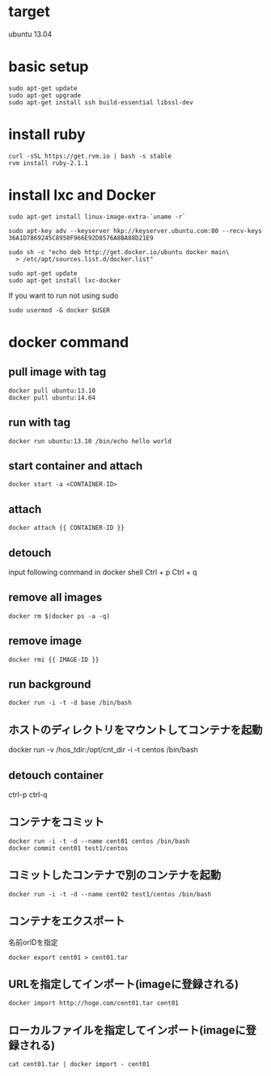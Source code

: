 # target

ubuntu 13.04

# basic setup

    sudo apt-get update
    sudo apt-get upgrade
    sudo apt-get install ssh build-essential libssl-dev


# install ruby

    curl -sSL https://get.rvm.io | bash -s stable
    rvm install ruby-2.1.1


# install lxc and Docker

    sudo apt-get install linux-image-extra-`uname -r`

    sudo apt-key adv --keyserver hkp://keyserver.ubuntu.com:80 --recv-keys 36A1D7869245C8950F966E92D8576A8BA88D21E9

    sudo sh -c "echo deb http://get.docker.io/ubuntu docker main\
      > /etc/apt/sources.list.d/docker.list"

    sudo apt-get update
    sudo apt-get install lxc-docker

If you want to run not using sudo

    sudo usermod -G docker $USER


# docker command

## pull image with tag

    docker pull ubuntu:13.10
    docker pull ubuntu:14.04


## run with tag

    docker run ubuntu:13.10 /bin/echo hello world


## start container and attach

    docker start -a <CONTAINER-ID>


## attach

    docker attach {{ CONTAINER-ID }}


## detouch

input following command in docker shell
Ctrl + p Ctrl + q


## remove all images

    docker rm $(docker ps -a -q)


## remove image

    docker rmi {{ IMAGE-ID }}


## run background

    docker run -i -t -d base /bin/bash


## ホストのディレクトリをマウントしてコンテナを起動

docker run -v /hos_tdir:/opt/cnt_dir -i -t  centos /bin/bash


## detouch container

ctrl-p ctrl-q


## コンテナをコミット

    docker run -i -t -d --name cent01 centos /bin/bash
    docker commit cent01 test1/centos


## コミットしたコンテナで別のコンテナを起動

    docker run -i -t -d --name cent02 test1/centos /bin/bash


## コンテナをエクスポート

名前orIDを指定

    docker export cent01 > cent01.tar


## URLを指定してインポート(imageに登録される)

    docker import http://hoge.com/cent01.tar cent01


## ローカルファイルを指定してインポート(imageに登録される)

    cat cent01.tar | docker import - cent01
